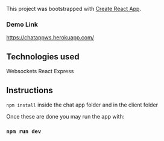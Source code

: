 This project was bootstrapped with [Create React App](https://github.com/facebook/create-react-app).

### Demo Link
https://chatappws.herokuapp.com/

## Technologies used
Websockets
React
Express

## Instructions

`npm install` inside the chat app folder and in the client folder

Once these are done you may run the app with: 

### `npm run dev`